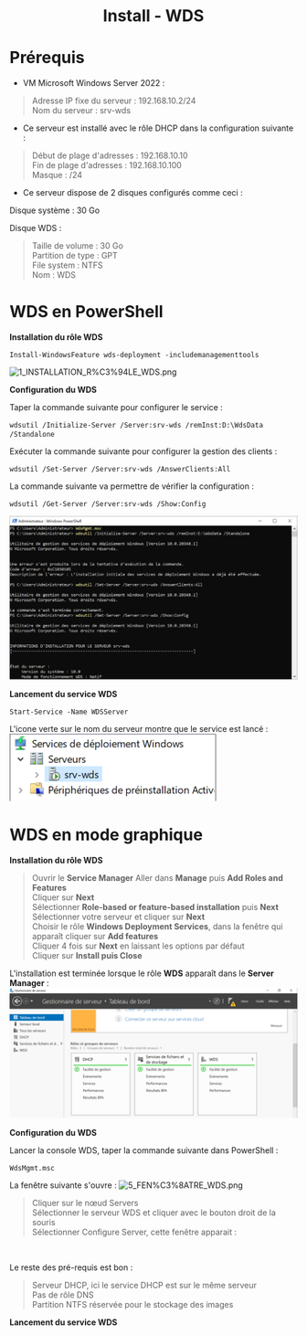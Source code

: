 
<div align="center"><H1> Install -  WDS </H1></div>

# Prérequis

- VM Microsoft Windows Server 2022 :

>  Adresse IP fixe du serveur : 192.168.10.2/24  
>  Nom du serveur : srv-wds  

- Ce serveur est installé avec le rôle DHCP dans la configuration suivante :

> Début de plage d'adresses : 192.168.10.10  
> Fin de plage d'adresses : 192.168.10.100  
> Masque : /24  

- Ce serveur dispose de 2 disques configurés comme ceci :

Disque système : 30 Go  

Disque WDS :  
> Taille de volume : 30 Go  
> Partition de type : GPT  
> File system : NTFS  
> Nom : WDS  

# WDS en PowerShell

**Installation du rôle WDS**

```
Install-WindowsFeature wds-deployment -includemanagementtools
```

![1_INSTALLATION_R%C3%94LE_WDS.png](https://github.com/Skchaper/WDS/blob/main/SCREENS/1_INSTALLATION_R%C3%94LE_WDS.png)

**Configuration du WDS**

Taper la commande suivante pour configurer le service :

```
wdsutil /Initialize-Server /Server:srv-wds /remInst:D:\WdsData /Standalone
```

Exécuter la commande suivante pour configurer la gestion des clients :

```
wdsutil /Set-Server /Server:srv-wds /AnswerClients:All
```

La commande suivante va permettre de vérifier la configuration :

```
wdsutil /Get-Server /Server:srv-wds /Show:Config
```

![2_CONFIGURATION_WDS.png](https://github.com/Skchaper/WDS/blob/main/SCREENS/2_CONFIGURATION_WDS.png)

**Lancement du service WDS**

```
Start-Service -Name WDSServer
```

L'icone verte sur le nom du serveur montre que le service est lancé :  
![3_LANCEMENT_SERVICE.png](https://github.com/Skchaper/WDS/blob/main/SCREENS/3_LANCEMENT_SERVICE.png)


# WDS en mode graphique

**Installation du rôle WDS**

> Ouvrir le **Service Manager**
> Aller dans **Manage** puis **Add Roles and Features**  
> Cliquer sur **Next**  
> Sélectionner **Role-based or feature-based installation** puis **Next**  
> Sélectionner votre serveur et cliquer sur **Next**  
> Choisir le rôle **Windows Deployment Services**, dans la fenêtre qui apparaît cliquer sur **Add features**  
> Cliquer 4 fois sur **Next** en laissant les options par défaut  
> Cliquer sur **Install puis Close**  

L'installation est terminée lorsque le rôle **WDS** apparaît dans le **Server Manager** :  
![4_WDS_SERVER_MANAGER.png](https://github.com/Skchaper/WDS/blob/main/SCREENS/4_WDS_SERVER_MANAGER.png)

**Configuration du WDS**

Lancer la console WDS, taper la commande suivante dans PowerShell :

```
WdsMgmt.msc
```

La fenêtre suivante s'ouvre :
![5_FEN%C3%8ATRE_WDS.png](https://github.com/Skchaper/WDS/blob/main/SCREENS/5_FEN%C3%8ATRE_WDS.png)

> Cliquer sur le nœud Servers  
> Sélectionner le serveur WDS et cliquer avec le bouton droit de la souris  
> Sélectionner Configure Server, cette fenêtre apparait :  

![]()

Le reste des pré-requis est bon :  

> Serveur DHCP, ici le service DHCP est sur le même serveur  
> Pas de rôle DNS  
> Partition NTFS réservée pour le stockage des images  



**Lancement du service WDS**
